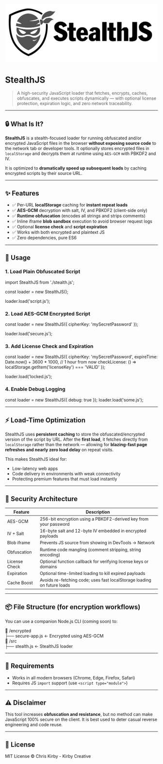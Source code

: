 ![Stealth JS Logo](https://raw.githubusercontent.com/chriskirby-dev/stealth-js/master/assets/stealth-js-logo.svg)

# StealthJS


> A high-security JavaScript loader that fetches, encrypts, caches, obfuscates, and executes scripts dynamically — with optional license protection, expiration logic, and zero network traceability.

---

## 🔒 What Is It?

**StealthJS** is a stealth-focused loader for running obfuscated and/or encrypted JavaScript files in the browser **without exposing source code** to the network tab or developer tools. It optionally stores encrypted files in `localStorage` and decrypts them at runtime using `AES-GCM` with PBKDF2 and IV.

It is optimized to **dramatically speed up subsequent loads** by caching encrypted scripts by their source URL.

---

## ✨ Features

- ✅ Per-URL **localStorage** caching for **instant repeat loads**  
- ✅ **AES-GCM** decryption with salt, IV, and PBKDF2 (client-side only)  
- ✅ **Runtime obfuscation** (encodes all strings and strips comments)  
- ✅ Inline iframe **blob sandbox** execution to avoid browser request logs  
- ✅ Optional **license check** and **script expiration**  
- ✅ Works with both encrypted and plaintext JS  
- ✅ Zero dependencies, pure ES6  

---

## 🚀 Usage

### 1. Load Plain Obfuscated Script

import StealthJS from './stealth.js';

const loader = new StealthJS();

loader.load('script.js');

### 2. Load AES-GCM Encrypted Script

const loader = new StealthJS({
  cipherKey: 'mySecretPassword'
});

loader.load('secure.js');

### 3. Add License Check and Expiration

const loader = new StealthJS({
  cipherKey: 'mySecretPassword',
  expireTime: Date.now() + 3600 * 1000, // 1 hour from now
  checkLicense: () => localStorage.getItem('licenseKey') === 'VALID'
});

loader.load('locked.js');

### 4. Enable Debug Logging

const loader = new StealthJS({
  debug: true
});
loader.load('some.js');

---

## ⚡ Load-Time Optimization

StealthJS uses **persistent caching** to store the obfuscated/encrypted version of the script by URL. After the **first load**, it fetches directly from `localStorage` rather than the network — allowing for **blazing-fast page refreshes and nearly zero load delay** on repeat visits.

This makes StealthJS ideal for:

- Low-latency web apps  
- Code delivery in environments with weak connectivity  
- Protecting premium features that must load instantly  

---

## 🔐 Security Architecture

| Feature           | Description                                                                 |
|------------------|-----------------------------------------------------------------------------|
| AES-GCM          | 256-bit encryption using a PBKDF2-derived key from your password            |
| IV + Salt        | 16-byte salt and 12-byte IV embedded in encrypted payloads                 |
| Blob iframe      | Prevents JS source from showing in DevTools → Network                      |
| Obfuscation      | Runtime code mangling (comment stripping, string encoding)                 |
| License Check    | Optional function callback for verifying license keys or domains           |
| Expiration       | Optional time-limited loading to kill expired payloads                     |
| Cache Boost      | Avoids re-fetching code; uses fast localStorage loading on future loads    |

---

## 📦 File Structure (for encryption workflows)

You can use a companion Node.js CLI (coming soon) to:

📁 /encrypted  
├── secure-app.js     ← Encrypted using AES-GCM  
📁 /src  
├── stealth.js        ← StealthJS loader  

---

## 📌 Requirements

- Works in all modern browsers (Chrome, Edge, Firefox, Safari)  
- Requires JS `import` support (use `<script type="module">`)  

---

## ⚠️ Disclaimer

This tool increases **obfuscation and resistance**, but no method can make JavaScript 100% secure on the client. It is best used to deter casual reverse engineering and code reuse.

---

## 📖 License

MIT License © Chris Kirby - Kirby Creative
